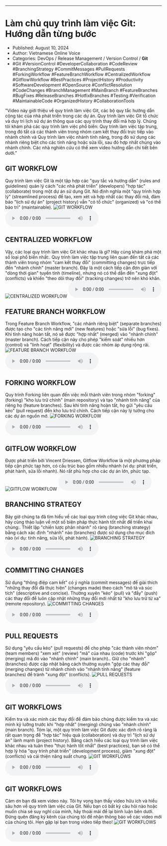 
---

# Làm chủ quy trình làm việc Git: Hướng dẫn từng bước

- Published: August 10, 2024
- Author: Vietnamese Online Voice
- Categories: DevOps / Release Management / Version Control / **Git**
- #Git #VersionControl #DeveloperCollaboration #CodeReview #BranchingStrategy #CommitMessages #PullRequests #ForkingWorkflow #FeatureBranchWorkflow #CentralizedWorkflow #GitflowWorkflow #BestPractices #ProjectHistory #Productivity #SoftwareDevelopment #OpenSource #ConflictResolution #CodeChanges #BranchManagement #MainBranch #FeatureBranches #BugFixes #ReleaseBranches #HotfixBranches #Testing #Verification #MaintainableCode #OrganizedHistory #CollaborationTools

"Video này giới thiệu về quy trình làm việc Git, các bộ quy tắc hướng dẫn cộng tác của nhà phát triển trong các dự án. Quy trình làm việc Git tổ chức và duy trì lịch sử dự án thông qua các quy trình thay đổi mã hợp lý. Chúng tôi khám phá các quy trình làm việc phổ biến: Quy trình làm việc tập trung, trong đó tất cả các thành viên trong nhóm cam kết thay đổi trực tiếp vào nhánh chính và Quy trình làm việc nhánh tính năng, trong đó sử dụng các nhánh riêng biệt cho các tính năng hoặc sửa lỗi, sau đó hợp nhất chúng vào nhánh chính. Các nhà nghiên cứu có thể xem video hướng dẫn chi tiết bên dưới."


## GIT WORKFLOW

Quy trình làm việc Git là một tập hợp các "quy tắc và hướng dẫn" (rules and guidelines) quản lý cách "các nhà phát triển" (developers) "hợp tác" (collaborate) trong một dự án sử dụng Git. Nó định nghĩa một "quy trình hợp lý" (streamlined process) để tạo, xem xét và hợp nhất các thay đổi mã, đảm bảo "lịch sử dự án" (project history) vẫn "có tổ chức" (organized) và "có thể bảo trì" (maintainable).
![GIT WORKFLOW](https://http-archiver-apis-production-80.schnworks.com/storage/images/transitions/2024-08-10/transition-40920373727-Montserrat-Thin-9C27B0.jpg)
<audio controls>
    <source src="https://http-archiver-apis-production-80.schnworks.com/storage/storage/audio/file-8719553734.mp3" type="audio/mpeg">
</audio>



## CENTRALIZED WORKFLOW

Vậy, các loại quy trình làm việc Git khác nhau là gì? Hãy cùng khám phá một số loại phổ biến nhất:. Quy trình làm việc tập trung liên quan đến tất cả các thành viên trong nhóm "cam kết thay đổi" (committing changes) trực tiếp đến "nhánh chính" (master branch). Đây là một cách tiếp cận đơn giản với "dòng thời gian" tuyến tính (timeline), nhưng nó có thể dẫn đến "xung đột" (conflicts) và khiến "theo dõi thay đổi" (tracking changes) trở nên khó khăn.
![CENTRALIZED WORKFLOW](https://http-archiver-apis-production-80.schnworks.com/storage/images/transitions/2024-08-10/transition-13337553047-Montserrat-Regular-4A148C.jpg)
<audio controls>
    <source src="https://http-archiver-apis-production-80.schnworks.com/storage/storage/audio/file-30255112719.mp3" type="audio/mpeg">
</audio>



## FEATURE BRANCH WORKFLOW

Trong Feature Branch Workflow, "các nhánh riêng biệt" (separate branches) được tạo cho "các tính năng mới" (new features) hoặc "sửa lỗi" (bug fixes). Khi tính năng hoàn tất, nó sẽ được "hợp nhất" (merged) vào "nhánh chính" (master branch). Cách tiếp cận này cho phép "kiểm soát" nhiều hơn (control) và "linh hoạt" (flexibility) và được các nhóm áp dụng rộng rãi.
![FEATURE BRANCH WORKFLOW](https://http-archiver-apis-production-80.schnworks.com/storage/images/transitions/2024-08-10/transition-15119395742-Montserrat-ExtraBold-9C27B0.jpg)
<audio controls>
    <source src="https://http-archiver-apis-production-80.schnworks.com/storage/storage/audio/file-4293528755.mp3" type="audio/mpeg">
</audio>



## FORKING WORKFLOW

Quy trình Forking liên quan đến việc mỗi thành viên trong nhóm "forking" (forking) "kho lưu trữ chính" (main repository) và tạo "nhánh tính năng" của riêng họ (feature branches). Sau khi tính năng hoàn tất, họ gửi "yêu cầu kéo" (pull request) đến kho lưu trữ chính. Cách tiếp cận này lý tưởng cho các dự án nguồn mở.
![FORKING WORKFLOW](https://http-archiver-apis-production-80.schnworks.com/storage/images/transitions/2024-08-10/transition--15429940116-Montserrat-ExtraBold-673AB7.jpg)
<audio controls>
    <source src="https://http-archiver-apis-production-80.schnworks.com/storage/storage/audio/file-24275485736.mp3" type="audio/mpeg">
</audio>



## GITFLOW WORKFLOW

Được phát triển bởi Vincent Driessen, Gitflow Workflow là một phương pháp tiếp cận phức tạp hơn, có cấu trúc bao gồm nhiều nhánh (ví dụ: phát triển, phát hành, sửa lỗi nhanh). Nó rất phù hợp cho các dự án lớn, phức tạp.
![GITFLOW WORKFLOW](https://http-archiver-apis-production-80.schnworks.com/storage/images/transitions/2024-08-10/transition--11018713599-Montserrat-Medium-1A237E.jpg)
<audio controls>
    <source src="https://http-archiver-apis-production-80.schnworks.com/storage/storage/audio/file-11645920130.mp3" type="audio/mpeg">
</audio>



## BRANCHING STRATEGY

Bây giờ chúng ta đã tìm hiểu về các loại quy trình công việc Git khác nhau, hãy cùng thảo luận về một số biện pháp thực hành tốt nhất để triển khai chúng:. Thiết lập "chiến lược phân nhánh" rõ ràng (branching strategy) bằng cách xác định "nhánh" nào (branches) được sử dụng cho mục đích nào (ví dụ: tính năng, sửa lỗi, phát hành).
![BRANCHING STRATEGY](https://http-archiver-apis-production-80.schnworks.com/storage/images/transitions/2024-08-10/transition-16361829362-Montserrat-ExtraBold-4A148C.jpg)
<audio controls>
    <source src="https://http-archiver-apis-production-80.schnworks.com/storage/storage/audio/file-23176091304.mp3" type="audio/mpeg">
</audio>



## COMMITTING CHANGES

Sử dụng "thông điệp cam kết" có ý nghĩa (commit messages) để giải thích "những thay đổi đã thực hiện" (changes made) theo cách "mô tả và súc tích" (descriptive and concise). Thường xuyên "kéo" (pull) và "đẩy" (push) các thay đổi để luôn cập nhật những thay đổi mới nhất từ ​​"kho lưu trữ từ xa" (remote repository).
![COMMITTING CHANGES](https://http-archiver-apis-production-80.schnworks.com/storage/images/transitions/2024-08-10/transition--7268164176-Montserrat-ExtraBold-880E4F.jpg)
<audio controls>
    <source src="https://http-archiver-apis-production-80.schnworks.com/storage/storage/audio/file-17127645844.mp3" type="audio/mpeg">
</audio>



## PULL REQUESTS

Sử dụng "yêu cầu kéo" (pull requests) để cho phép "các thành viên nhóm" (team members) "xem xét" (review) "mã" của nhau (code) trước khi "gộp" (merging) mã đó vào "nhánh chính" (main branch).. Giữ cho "nhánh" (branches) được cập nhật bằng cách thường xuyên "gộp các thay đổi" (merging changes) từ nhánh chính vào "nhánh tính năng" (feature branches) để tránh "xung đột" (conflicts).
![PULL REQUESTS](https://http-archiver-apis-production-80.schnworks.com/storage/images/transitions/2024-08-10/transition-5328026811-Montserrat-Medium-9C27B0.jpg)
<audio controls>
    <source src="https://http-archiver-apis-production-80.schnworks.com/storage/storage/audio/file-47728849453.mp3" type="audio/mpeg">
</audio>



## GIT WORKFLOWS

Kiểm tra và xác minh các thay đổi để đảm bảo chúng được kiểm tra và xác minh kỹ lưỡng trước khi "hợp nhất" (merging) chúng vào "nhánh chính" (main branch). Tóm lại, một quy trình làm việc Git được xác định rõ ràng là rất quan trọng để "hợp tác" hiệu quả (collaboration) và duy trì "lịch sử dự án" lành mạnh (project history). Bằng cách hiểu các loại quy trình làm việc khác nhau và tuân theo "thực hành tốt nhất" (best practices), bạn sẽ có thể hợp lý hóa "quy trình phát triển" (development process), giảm "xung đột" (conflicts) và cải thiện năng suất chung.
![GIT WORKFLOWS](https://http-archiver-apis-production-80.schnworks.com/storage/images/transitions/2024-08-10/transition--14618794711-Montserrat-Black-9C27B0.jpg)
<audio controls>
    <source src="https://http-archiver-apis-production-80.schnworks.com/storage/storage/audio/file-52279344752.mp3" type="audio/mpeg">
</audio>



## GIT WORKFLOWS

Cảm ơn bạn đã xem video này. Tôi hy vọng bạn thấy video hữu ích và hiểu sâu hơn về quy trình làm việc của Git. Nếu bạn có bất kỳ câu hỏi nào hoặc muốn chia sẻ suy nghĩ của mình, hãy thoải mái để lại bình luận bên dưới. Đừng quên đăng ký kênh của chúng tôi để nhận thông báo về các video mới của chúng tôi. Hẹn gặp lại bạn trong video tiếp theo!
![GIT WORKFLOWS](https://http-archiver-apis-production-80.schnworks.com/storage/images/transitions/2024-08-10/transition-29060491083-Montserrat-Black-880E4F.jpg)
<audio controls>
    <source src="https://http-archiver-apis-production-80.schnworks.com/storage/storage/audio/file-3311478752.mp3" type="audio/mpeg">
</audio>

